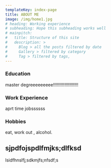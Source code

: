 ```yaml
---
templateKey: index-page
title: ABOUT ME
image: /img/home1.jpg
# heading: Working experience
# subheading: Hope this subheading works well
# mainpitch:
#   title: Structure of this site
#   description: >
#     Blog > all the posts filtered by date
#     Gallery > filtered by category
#     Tag > filtered by tags,
---
```

### Education
master degreeeeeeeee!!!!!!!!!!!!!!!!!!!!
### Work Experience
aprt time jobssssss
### Hobbies
eat, work out , alcohol.
## sjpdfojspdlfmjks;dlfksd
lsidfhnslfj;sdkmjfs;nfsdf;s